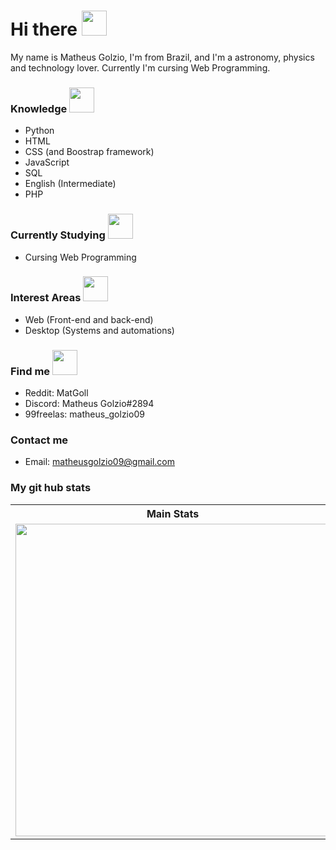 # Hi there <img src="https://media.giphy.com/media/hQWpSxpsjO40g/source.gif" width="40" height="40" />

My name is Matheus Golzio, I'm from Brazil, and I'm a astronomy, physics and technology lover. Currently I'm cursing Web Programming.

### Knowledge <img src="https://media.giphy.com/media/5xaOcLO6z2g5Fq933B6/source.gif" width="40" height="40"/>
- Python
- HTML
- CSS (and Boostrap framework)
- JavaScript
- SQL
- English (Intermediate)
- PHP

### Currently Studying <img src="https://media.giphy.com/media/q3kBTEbu3InMQ/source.gif" width="40" height="40"/>
- Cursing Web Programming

### Interest Areas <img src="https://media.giphy.com/media/26DN3lCW9rqNY1LMc/source.gif" width="40" height="40"/>
- Web (Front-end and back-end)
- Desktop (Systems and automations)

### Find me <img src="https://media.giphy.com/media/14csGWZ28U7h6/source.gif" width="40" height="40"/>
- Reddit: MatGoll
- Discord: Matheus Golzio#2894
- 99freelas: matheus_golzio09

### Contact me
- Email: matheusgolzio09@gmail.com

### My git hub stats
<table>
  <tr>
    <th>Main Stats</th>
    <th>Top Languages</th>
  </tr>
  <tr>
    <td><img width="500px" align="left" src="https://github-readme-stats.vercel.app/api?username=MatGolzio&show_icons=true&theme=radical"/></td>
  <td><img width="500px" align="left" src="https://github-readme-stats.vercel.app/api/top-langs/?username=MatGolzio&layout=compact"/></td>
  </tr>
</table>
